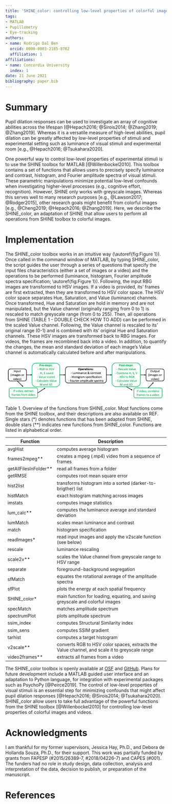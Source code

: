 ```yaml
---
title: 'SHINE_color: controlling low-level properties of colorful images'
tags:
- MATLAB
- Pupillometry
- Eye-tracking
authors:
- name: Rodrigo Dal Ben
  orcid: 0000-0003-2185-8762
  affiliation: 1
affiliations:
- name: Concordia University
  index: 1
date: 21 June 2021
bibliography: paper.bib
---
```


# Summary

Pupil dilation responses can be used to investigate an array of cognitive abilities across the lifespan [@Hepach2016; @Sirois2014; @Zhang2019; @Zhang2019]. Whereas it is a versatile measure of high-level abilities, pupil dilation can be greatly affected by low-level properties of stimuli and experimental setting such as luminance of visual stimuli and experimental room [e.g., @Hepach2016; @Tsukahara2020]. 

One powerful way to control low-level properties of experimental stimuli is to use the SHINE toolbox for MATLAB [@Willenbockel2010]. This toolbox contains a set of functions that allows users to precisely specify luminance and contrast, histogram, and Fourier amplitude spectra of visual stimuli. These parametric manipulations minimize potential low-level confounds when investigating higher-level processes (e.g., cognitive effort, recognition). However, SHINE only works with greyscale images. Whereas this serves well to many research purposes [e.g., @Lawson2017; @Rodger2015], other research goals might benefit from colorful images [e.g., @Cheng2019; @Hepach2016; @Zhang2019]. Here, we describe the SHINE_color, an adaptation of SHINE that allow users to perform all operations from SHINE toolbox to colorful images.

# Implementation

The SHINE_color toolbox works in an intuitive way (\autoref{fig:Figure 1}). Once called in the command window of MATLAB, by typing SHINE_color, the script guides the user through a series of questions that specify the input files characteristics (either a set of images or a video) and the operations to be performed (luminance, histogram, Fourier amplitude spectra specification; \autoref{fig:Figure 1}). Following, the input RBG images are transformed to HSV images. If a video is provided, its’ frames are first extracted, then they are transformed to HSV color space. The HSV color space separates Hue, Saturation, and Value (luminance) channels. Once transformed, Hue and Saturation are hold in memory and are not manipulated, but the Value channel (originally ranging from 0 to 1) is rescaled to match greyscale range (from 0 to 255). Then, all operations from SHINE (TABLE 1 - DOUBLE CHECK HOW TO ADD) can be performed in the scaled Value channel. Following, the Value channel is rescaled to its’ original range (0-1) and is combined with its’ original Hue and Saturation channels. These HSV images are transformed back to RBG images. For videos, the frames are recombined back into a video. In addition, to quantify the changes, the mean and standard deviation of each image’s Value channel is automatically calculated before and after manipulations.

![SHINE_color workflow. Green boxes are adaptations that allow SHINE operations to be performed on colorful images.\label{fig:Figure 1}](fig1.png)


Table 1. Overview of the functions from SHINE_color. Most functions come from the SHINE toolbox, and their descriptions are also available on REF. Single stars (\*) denotes functions that has been adapted from SHINE, double stars (\**) indicates new functions from SHINE_color. Functions are listed in alphabetical order.

|     Function                 |     Description                                                                                        |
|------------------------------|--------------------------------------------------------------------------------------------------------|
|     avgHist                  |     computes average   histogram                                                                       |
|     frames2mpeg**            |     creates a mpeg   (.mp4) video from a sequence of frames                                            |
|     getAllFilesInFolder**    |     read all frames   from a folder                                                                    |
|     getRMSE                  |     computes root mean   square error                                                                  |
|     hist2list                |     transforms   histogram into a sorted (darker-to-brigther) list                                     |
|     histMatch                |     exact histogram   matching across images                                                           |
|     imstats                  |     computes image   statistics                                                                        |
|     lum_calc**               |     computes the   luminance average and standard deviation                                            |
|     lumMatch                 |     scales mean   luminance and contrast                                                               |
|     match                    |     histogram   specification                                                                          |
|     readImages*              |     read input images   and apply the v2scale function (see below)                                     |
|     rescale                  |     luminance rescaling                                                                                |
|     scale2v**                |     scales the Value   channel from greyscale range to HSV range                                       |
|     separate                 |     foreground-background   segregation                                                                |
|     sfMatch                  |     equates the   rotational average of the amplitude spectra                                          |
|     sfPlot                   |     plots the energy at   each spatial frequency                                                       |
|     SHINE_color*             |     main function for   loading, equating, and saving greyscale and colorful images                    |
|     specMatch                |     matches amplitude   spectrum                                                                       |
|     spectrumPlot             |     plots amplitude   spectrum                                                                         |
|     ssim_index               |     computes Structural   Similarity index                                                             |
|     ssim_sens                |     computes SSIM   gradient                                                                           |
|     tarhist                  |     computes a target   histogram                                                                      |
|     v2scale**                |     converts RGB to HSV   color spaces, extracts the Value channel, and scale it to greyscale range    |
|     video2frames**           |     extracts all frames   from a video                                                                 |


The SHINE_color toolbox is openly available at [OSF](https://osf.io/auzjy/) and [GitHub](https://github.com/RodDalBen/SHINE_color). Plans for future development include a MATLAB guided user interface and an adaptation to Python language, for integration with experimental packages such as PsychoPy [@Peirce2019]. The control of low-level properties of visual stimuli is an essential step for minimizing confounds that might affect pupil dilation responses [@Hepach2016; @Sirois2014; @Tsukahara2020]. SHINE_color allow users to take full advantage of the powerful functions from the SHINE toolbox [@Willenbockel2010] for controlling low-level properties of colorful images and videos.

# Acknowledgments

I am thankful for my former supervisors, Jessica Hay, Ph.D., and Debora de Hollanda Souza, Ph.D., for their support. This work was partially funded by grants from FAPESP (#2015/26389-7, #2018/04226-7) and CAPES (\#001). The funders had no role in study design, data collection, analysis and interpretation of the data, decision to publish, or preparation of the manuscript.

# References
